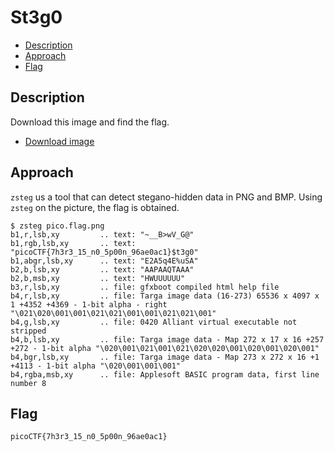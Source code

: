 # St3g0

- [Description](#description)
- [Approach](#approach)
- [Flag](#flag)

## Description

Download this image and find the flag.
- [Download image](https://artifacts.picoctf.net/c/215/pico.flag.png)

## Approach

`zsteg` us a tool that can detect stegano-hidden data in PNG and BMP. Using `zsteg` on the picture, the flag is obtained.

```
$ zsteg pico.flag.png
b1,r,lsb,xy         .. text: "~__B>wV_G@"
b1,rgb,lsb,xy       .. text: "picoCTF{7h3r3_15_n0_5p00n_96ae0ac1}$t3g0"
b1,abgr,lsb,xy      .. text: "E2A5q4E%uSA"
b2,b,lsb,xy         .. text: "AAPAAQTAAA"
b2,b,msb,xy         .. text: "HWUUUUUU"
b3,r,lsb,xy         .. file: gfxboot compiled html help file
b4,r,lsb,xy         .. file: Targa image data (16-273) 65536 x 4097 x 1 +4352 +4369 - 1-bit alpha - right "\021\020\001\001\021\021\001\001\021\021\001"
b4,g,lsb,xy         .. file: 0420 Alliant virtual executable not stripped
b4,b,lsb,xy         .. file: Targa image data - Map 272 x 17 x 16 +257 +272 - 1-bit alpha "\020\001\021\001\021\020\020\001\020\001\020\001"
b4,bgr,lsb,xy       .. file: Targa image data - Map 273 x 272 x 16 +1 +4113 - 1-bit alpha "\020\001\001\001"
b4,rgba,msb,xy      .. file: Applesoft BASIC program data, first line number 8
```

## Flag

`picoCTF{7h3r3_15_n0_5p00n_96ae0ac1}`